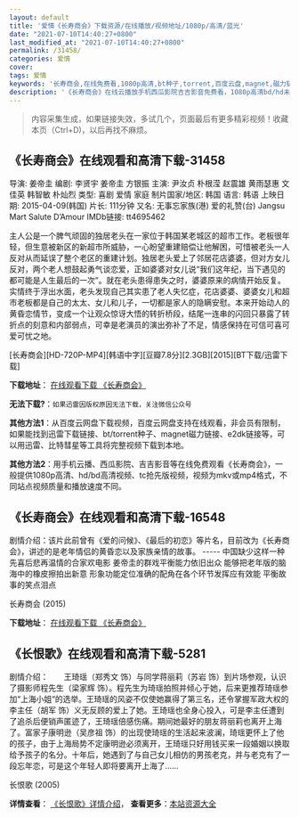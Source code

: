 ```yaml
---
layout: default
title: '爱情《长寿商会》下载资源/在线播放/视频地址/1080p/高清/蓝光'
date: "2021-07-10T14:40:27+0800"
last_modified_at: "2021-07-10T14:40:27+0800"
permalink: /31458/
categories: 爱情
cover:
tags: 爱情
keywords: '长寿商会,在线免费看,1080p高清,bt种子,torrent,百度云盘,magnet,磁力链,迅雷下载资源'
description: '《长寿商会》在线云播放手机西瓜影院吉吉影音免费看，1080p高清bd/hd未删减完整版和tc抢先枪版，mkv/mp4格式，附带bt/torrent种子、magnet/磁力链、百度云盘、网盘资源迅雷下载链接'
---
```


>内容采集生成，如果链接失效，多试几个，页面最后有更多精彩视频！收藏本页（Ctrl+D)，以后再找不麻烦。


## 《长寿商会》在线观看和高清下载-31458

导演: 姜帝圭 编剧: 李贤宇 姜帝圭 方银振 主演: 尹汝贞 朴根滢 赵震雄 黄雨瑟惠 文佳英 韩智敏 朴灿烈 类型: 喜剧 爱情 家庭 制片国家/地区: 韩国 语言: 韩语 上映日期: 2015-04-09(韩国) 片长: 111分钟 又名: 无事忘家族(港) 爱的礼赞(台) Jangsu Mart Salute D’Amour IMDb链接: tt4695462

主人公是一个脾气顽固的独居老头在一家位于韩国某老城区的超市工作。老板很年轻，但生意被新区的新超市所威胁，一心盼望重建赔偿让他解困，可惜被老头一人反对从而延误了整个老区的重建计划。独居老头爱上了邻居花店婆婆，但对方女儿反对，两个老人想鼓起勇气谈恋爱，正如婆婆对女儿说“我们这年纪，当下遇见的都可能是人生最后的一次”。就在老头患得患失之时，婆婆原来的病情开始反复。实情终于浮出水面，老头发现自己其实患了老人失忆症，花店婆婆、婆婆女儿和超市老板都是自己的太太、女儿和儿子，一切都是家人的隐瞒安慰。本来开始动人的黄昏恋情节，变成一个让观众惊讶大悟的转折桥段，结尾一连串的闪回只暴露了转折点的刻意和内部弱点，可幸是老演员的演出弥补了不足，情感保持在可信可喜可爱可忧之地。


[长寿商会][HD-720P-MP4][韩语中字][豆瓣7.8分][2.3GB][2015][BT下载/迅雷下载]

**下载地址**： [在线观看下载 《长寿商会》](https://www.btdx8.com/torrent/jangsu_mart_2015.html) 


**无法下载?**：`如果迅雷因版权原因无法下载，关注微信公众号 `

**其他方法1**：从百度云网盘下载视频，百度云网盘支持在线观看，非会员有限制，如果能找到迅雷下载链接、bt/torrent种子、magnet磁力链接、e2dk链接等，可以用迅雷、比特彗星等工具将完整视频下载到本地。

**其他方法2**：用手机云播、西瓜影院、吉吉影音等在线免费观看《长寿商会》，一般提供1080p高清、hd/bd高清视频、tc抢先版视频，视频为mkv或mp4格式，不同站点视频质量和播放速度不同。


## 《长寿商会》在线观看和高清下载-16548

剧情介绍：该片此前曾有《爱的问候》、《最后的初恋》等片名，目前改为《长寿商会》，讲述的是老年情侣的黄昏恋以及家族亲情的故事。 ----- 中国缺少这样一种先喜后悲再温情的合家欢电影 姜帝圭的群戏平衡能力依旧出众 能够把老年版的脑海中的橡皮擦拍出新意 形象功能定位准确的配角在各个环节发挥应有效能 平衡故事的笑点泪点


长寿商会 (2015)

**下载地址**： [在线观看下载 《长寿商会》](https://www.btbtdy.me/btdy/dy3852.html) 


## 《长恨歌》在线观看和高清下载-5281

剧情介绍：　　王琦瑶（郑秀文 饰）与同学蒋丽莉（苏岩 饰）到片场参观，认识了摄影师程先生（梁家辉 饰）。程先生为琦瑶拍照并倾心于她，后来更推荐琦瑶参加“上海小姐“的选举。王琦瑶的风姿不仅使她赢得了第三名，还令掌握军政大权的李主任（胡军 饰）义无反顾的爱上了她。王琦瑶也全身心投入，可是李主任遭到了追杀后便销声匿迹了，王琦瑶倍感伤痛。期间她最好的朋友蒋丽莉也离开上海了。富家子康明逊（吴彦祖 饰）的出现使琦瑶的生活起来波澜，琦瑶更怀上了他的孩子，由于上海局势不定康明逊必须离开，王琦瑶只好用钱买来一段婚姻以换取给予孩子的名分。十年后，她遇到了与自己女儿相仿的男孩老克，并与老克有了一段忘年恋，可是这个年轻人即将要离开上海了……


长恨歌 (2005)

**详情查看**： [《长恨歌》详情介绍](/movie/5281/)， **查看更多**：[本站资源大全](/movie/t/all/)

